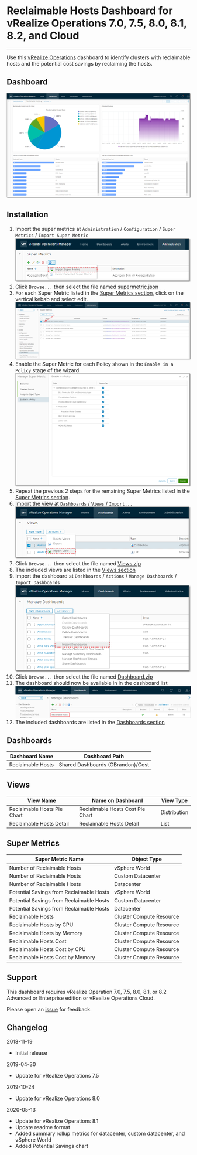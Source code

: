 
# Reclaimable Hosts Dashboard for vRealize Operations 7.0, 7.5, 8.0, 8.1, 8.2, and Cloud
---------

Use this [vRealize Operations](https://www.vmware.com/products/vrealize-operations.html) dashboard to identify clusters with reclaimable hosts and the potential cost savings by reclaiming the hosts.

## Dashboard
![Dashboard](https://raw.githubusercontent.com/notoriousbdg/vrops-dashboard-reclaimable_hosts/master/images/Dashboard.png)

## Installation
1. Import the super metrics at `Administration` / `Configuration` / `Super Metrics` / `Import Super Metric`  
![Import Super Metric](https://raw.githubusercontent.com/notoriousbdg/vrops-dashboard-reclaimable_hosts/master/images/Supermetric_Import.png)
2. Click `Browse...` then select the file named [supermetric.json](https://raw.githubusercontent.com/notoriousbdg/vrops-dashboard-reclaimable_hosts/master/supermetric.json)
3. For each Super Metric listed in the [Super Metrics section](#Super-Metrics), click on the vertical kebab and select edit.  
![Policy Metrics](https://raw.githubusercontent.com/notoriousbdg/vrops-dashboard-reclaimable_hosts/master/images/Supermetric_Edit.png)
4. Enable the Super Metric for each Policy shown in the `Enable in a Policy` stage of the wizard.
![Policy Library](https://raw.githubusercontent.com/notoriousbdg/vrops-dashboard-reclaimable_hosts/master/images/Supermetric_Policy.png)
5. Repeat the previous 2 steps for the remaining Super Metrics listed in the [Super Metrics section](#Super-Metrics).
6. Import the view at `Dashboards` / `Views` / `Import...`  
![Import View](https://raw.githubusercontent.com/notoriousbdg/vrops-dashboard-reclaimable_hosts/master/images/View_Import.png)
7. Click `Browse...` then select the file named [Views.zip](https://github.com/notoriousbdg/vrops-dashboard-reclaimable_hosts/raw/master/Views.zip)
8. The included views are listed in the [Views section](#Views)
9. Import the dashboard at `Dashboards` / `Actions` / `Manage Dashboards` / `Import Dashboards`  
![Import Dashboard](https://raw.githubusercontent.com/notoriousbdg/vrops-dashboard-reclaimable_hosts/master/images/Dashboard_Import.png)
10. Click `Browse...` then select the file named [Dashboard.zip](https://github.com/notoriousbdg/vrops-dashboard-reclaimable_hosts/raw/master/Dashboard.zip)
11. The dashboard should now be available in in the dashboard list  
![Dashboard List](https://raw.githubusercontent.com/notoriousbdg/vrops-dashboard-reclaimable_hosts/master/images/Dashboard_List.png)
12. The included dashboards are listed in the [Dashboards section](#Dashboards)

## Dashboards
| Dashboard Name | Dashboard Path |
|--|--|
| Reclaimable Hosts | Shared Dashboards (GBrandon)/Cost |

## Views
| View Name | Name on Dashboard | View Type |
|--|--|--|
| Reclaimable Hosts Pie Chart | Reclaimable Hosts Cost Pie Chart | Distribution |
| Reclaimable Hosts Detail | Reclaimable Hosts Detail | List |

## Super Metrics
| Super Metric Name | Object Type |
|--|--|
| Number of Reclaimable Hosts | vSphere World |
| Number of Reclaimable Hosts | Custom Datacenter |
| Number of Reclaimable Hosts | Datacenter |
| Potential Savings from Reclaimable Hosts | vSphere World |
| Potential Savings from Reclaimable Hosts | Custom Datacenter |
| Potential Savings from Reclaimable Hosts | Datacenter |
| Reclaimable Hosts | Cluster Compute Resource |
| Reclaimable Hosts by CPU | Cluster Compute Resource |
| Reclaimable Hosts by Memory | Cluster Compute Resource |
| Reclaimable Hosts Cost | Cluster Compute Resource |
| Reclaimable Hosts Cost by CPU | Cluster Compute Resource |
| Reclaimable Hosts Cost by Memory | Cluster Compute Resource |

## Support

This dashboard requires vRealize Operation 7.0, 7.5, 8.0, 8.1, or 8.2 Advanced or Enterprise edition or vRealize Operations Cloud.

Please open an [issue](https://github.com/notoriousbdg/vrops-dashboard-reclaimable_hosts/issues) for feedback.

## Changelog
2018-11-19
* Initial release

2019-04-30
* Update for vRealize Operations 7.5

2019-10-24
* Update for vRealize Operations 8.0

2020-05-13
* Update for vRealize Operations 8.1
* Update readme format
* Added summary rollup metrics for datacenter, custom datacenter, and vSphere World
* Added Potential Savings chart
